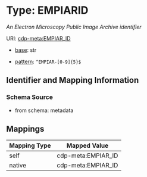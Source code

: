 # Type: EMPIARID




_An Electron Microscopy Public Image Archive identifier_



URI: [cdp-meta:EMPIAR_ID](metadataEMPIAR_ID)

* [base](https://w3id.org/linkml/base): str




* [pattern](https://w3id.org/linkml/pattern): `^EMPIAR-[0-9]{5}$`






## Identifier and Mapping Information







### Schema Source


* from schema: metadata




## Mappings

| Mapping Type | Mapped Value |
| ---  | ---  |
| self | cdp-meta:EMPIAR_ID |
| native | cdp-meta:EMPIAR_ID |
